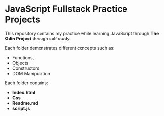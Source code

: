 # JavaScript Fullstack Practice Projects
This repository contains my practice while learning JavaScript through **The Odin Project** through self study.

Each folder demonstrates different concepts such as:
- Functions,
- Objects
- Constructors
- DOM Manipulation

Each folder contains:
- **Index.html**
- **Css**
- **Readme.md**
- **script.js**
